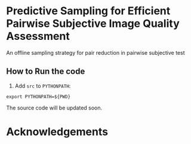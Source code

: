 # Predictive Sampling for Efficient Pairwise Subjective Image Quality Assessment
An offline sampling strategy for pair reduction in pairwise subjective test

## How to Run the code

1. Add `src` to `PYTHONPATH`:
```
export PYTHONPATH=${PWD}
```

The source code will be updated soon.

# Acknowledgements

